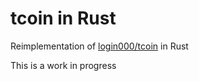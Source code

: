 # tcoin in Rust

Reimplementation of [login000/tcoin](https://github.com/login000/tcoin) in Rust

This is a work in progress
